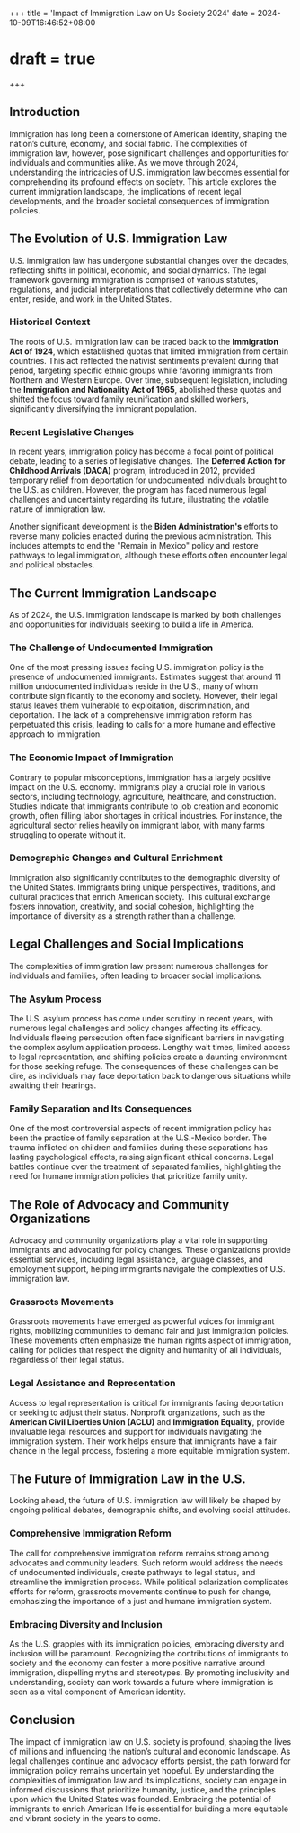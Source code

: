 +++
title = 'Impact of Immigration Law on Us Society 2024'
date = 2024-10-09T16:46:52+08:00
# draft = true
+++


## Introduction

Immigration has long been a cornerstone of American identity, shaping the nation’s culture, economy, and social fabric. The complexities of immigration law, however, pose significant challenges and opportunities for individuals and communities alike. As we move through 2024, understanding the intricacies of U.S. immigration law becomes essential for comprehending its profound effects on society. This article explores the current immigration landscape, the implications of recent legal developments, and the broader societal consequences of immigration policies.

## The Evolution of U.S. Immigration Law

U.S. immigration law has undergone substantial changes over the decades, reflecting shifts in political, economic, and social dynamics. The legal framework governing immigration is comprised of various statutes, regulations, and judicial interpretations that collectively determine who can enter, reside, and work in the United States.

### Historical Context

The roots of U.S. immigration law can be traced back to the **Immigration Act of 1924**, which established quotas that limited immigration from certain countries. This act reflected the nativist sentiments prevalent during that period, targeting specific ethnic groups while favoring immigrants from Northern and Western Europe. Over time, subsequent legislation, including the **Immigration and Nationality Act of 1965**, abolished these quotas and shifted the focus toward family reunification and skilled workers, significantly diversifying the immigrant population.

### Recent Legislative Changes

In recent years, immigration policy has become a focal point of political debate, leading to a series of legislative changes. The **Deferred Action for Childhood Arrivals (DACA)** program, introduced in 2012, provided temporary relief from deportation for undocumented individuals brought to the U.S. as children. However, the program has faced numerous legal challenges and uncertainty regarding its future, illustrating the volatile nature of immigration law.

Another significant development is the **Biden Administration's** efforts to reverse many policies enacted during the previous administration. This includes attempts to end the "Remain in Mexico" policy and restore pathways to legal immigration, although these efforts often encounter legal and political obstacles.

## The Current Immigration Landscape

As of 2024, the U.S. immigration landscape is marked by both challenges and opportunities for individuals seeking to build a life in America.

### The Challenge of Undocumented Immigration

One of the most pressing issues facing U.S. immigration policy is the presence of undocumented immigrants. Estimates suggest that around 11 million undocumented individuals reside in the U.S., many of whom contribute significantly to the economy and society. However, their legal status leaves them vulnerable to exploitation, discrimination, and deportation. The lack of a comprehensive immigration reform has perpetuated this crisis, leading to calls for a more humane and effective approach to immigration.

### The Economic Impact of Immigration

Contrary to popular misconceptions, immigration has a largely positive impact on the U.S. economy. Immigrants play a crucial role in various sectors, including technology, agriculture, healthcare, and construction. Studies indicate that immigrants contribute to job creation and economic growth, often filling labor shortages in critical industries. For instance, the agricultural sector relies heavily on immigrant labor, with many farms struggling to operate without it. 

### Demographic Changes and Cultural Enrichment

Immigration also significantly contributes to the demographic diversity of the United States. Immigrants bring unique perspectives, traditions, and cultural practices that enrich American society. This cultural exchange fosters innovation, creativity, and social cohesion, highlighting the importance of diversity as a strength rather than a challenge. 

## Legal Challenges and Social Implications

The complexities of immigration law present numerous challenges for individuals and families, often leading to broader social implications.

### The Asylum Process

The U.S. asylum process has come under scrutiny in recent years, with numerous legal challenges and policy changes affecting its efficacy. Individuals fleeing persecution often face significant barriers in navigating the complex asylum application process. Lengthy wait times, limited access to legal representation, and shifting policies create a daunting environment for those seeking refuge. The consequences of these challenges can be dire, as individuals may face deportation back to dangerous situations while awaiting their hearings.

### Family Separation and Its Consequences

One of the most controversial aspects of recent immigration policy has been the practice of family separation at the U.S.-Mexico border. The trauma inflicted on children and families during these separations has lasting psychological effects, raising significant ethical concerns. Legal battles continue over the treatment of separated families, highlighting the need for humane immigration policies that prioritize family unity.

## The Role of Advocacy and Community Organizations

Advocacy and community organizations play a vital role in supporting immigrants and advocating for policy changes. These organizations provide essential services, including legal assistance, language classes, and employment support, helping immigrants navigate the complexities of U.S. immigration law.

### Grassroots Movements

Grassroots movements have emerged as powerful voices for immigrant rights, mobilizing communities to demand fair and just immigration policies. These movements often emphasize the human rights aspect of immigration, calling for policies that respect the dignity and humanity of all individuals, regardless of their legal status. 

### Legal Assistance and Representation

Access to legal representation is critical for immigrants facing deportation or seeking to adjust their status. Nonprofit organizations, such as the **American Civil Liberties Union (ACLU)** and **Immigration Equality**, provide invaluable legal resources and support for individuals navigating the immigration system. Their work helps ensure that immigrants have a fair chance in the legal process, fostering a more equitable immigration system.

## The Future of Immigration Law in the U.S.

Looking ahead, the future of U.S. immigration law will likely be shaped by ongoing political debates, demographic shifts, and evolving social attitudes.

### Comprehensive Immigration Reform

The call for comprehensive immigration reform remains strong among advocates and community leaders. Such reform would address the needs of undocumented individuals, create pathways to legal status, and streamline the immigration process. While political polarization complicates efforts for reform, grassroots movements continue to push for change, emphasizing the importance of a just and humane immigration system.

### Embracing Diversity and Inclusion

As the U.S. grapples with its immigration policies, embracing diversity and inclusion will be paramount. Recognizing the contributions of immigrants to society and the economy can foster a more positive narrative around immigration, dispelling myths and stereotypes. By promoting inclusivity and understanding, society can work towards a future where immigration is seen as a vital component of American identity.

## Conclusion

The impact of immigration law on U.S. society is profound, shaping the lives of millions and influencing the nation’s cultural and economic landscape. As legal challenges continue and advocacy efforts persist, the path forward for immigration policy remains uncertain yet hopeful. By understanding the complexities of immigration law and its implications, society can engage in informed discussions that prioritize humanity, justice, and the principles upon which the United States was founded. Embracing the potential of immigrants to enrich American life is essential for building a more equitable and vibrant society in the years to come.
